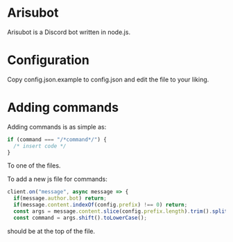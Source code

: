 # Arisubot
Arisubot is a Discord bot written in node.js.

# Configuration
Copy config.json.example to config.json and edit the file to your liking.

# Adding commands
Adding commands is as simple as:

```javascript
if (command === "/*command*/") {
  /* insert code */
}
```

To one of the files.


To add a new js file for commands:

```javascript
client.on("message", async message => {
  if(message.author.bot) return;
  if(message.content.indexOf(config.prefix) !== 0) return;
  const args = message.content.slice(config.prefix.length).trim().split(/ +/g);
  const command = args.shift().toLowerCase();
```

should be at the top of the file.
